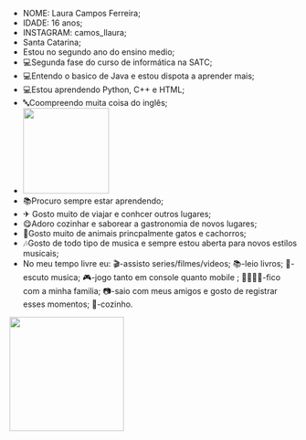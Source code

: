 - NOME: Laura Campos Ferreira;
- IDADE: 16 anos;
- INSTAGRAM: camos_llaura;
- Santa Catarina;
- Estou no segundo ano do ensino medio;
- 💻Segunda fase do curso de informática na SATC;
- 💻Entendo o basico de Java e estou dispota a aprender mais;
- 💻Estou aprendendo Python, C++ e HTML;
- 🔤Coompreendo muita coisa do inglês;
- <img widht="150" height="150" src="https://user-images.githubusercontent.com/110419223/182233681-096d48d1-541e-4d21-8223-316442a9b571.gif"> 
- 📚Procuro sempre estar aprendendo;
- ✈ Gosto muito de viajar e conhcer outros lugares;
- 😋Adoro cozinhar e saborear a gastronomia de novos lugares;
- 🐾Gosto muito de animais princpalmente gatos e cachorros;
- 🎶Gosto de todo tipo de musica e sempre estou aberta para novos estilos musicais;
- No meu tempo livre eu:
                        🎬-assisto series/filmes/videos;
                        📚-leio livros;
                        🎵-escuto musica;
                        🎮-jogo tanto em console quanto mobile ;
                        👨‍👩‍👧‍👦-fico com a minha familia;
                        📷-saio com meus amigos e gosto de registrar esses momentos;
                        🥙-cozinho. 
<img widht="200" height="200" src="https://user-images.githubusercontent.com/110419223/182234728-9e5acd7f-446e-492f-a585-0e0fa4218ea6.gif"> 
                        
